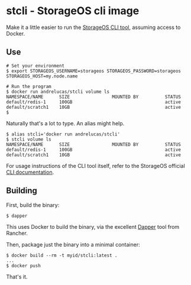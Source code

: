 # stcli - StorageOS cli image

Make it a little easier to run the [StorageOS CLI tool](https://github.com/storageos/go-cli/releases),
assuming access to Docker.

## Use

```
# Set your environment
$ export STORAGEOS_USERNAME=storageos STORAGEOS_PASSWORD=storageos STORAGEOS_HOST=my.node.name

# Run the program
$ docker run andrelucas/stcli volume ls
NAMESPACE/NAME      SIZE                MOUNTED BY          STATUS
default/redis-1     100GB                                   active
default/scratch1    10GB                                    active
$
```

Naturally that's a lot to type. An alias might help.

```
$ alias stcli='docker run andrelucas/stcli'
$ stcli volume ls
NAMESPACE/NAME      SIZE                MOUNTED BY          STATUS
default/redis-1     100GB                                   active
default/scratch1    10GB                                    active
```

For usage instructions of the CLI tool itself, refer to the StorageOS official
[CLI documentation](https://docs.storageos.com/docs/reference/cli.html).

## Building

First, build the binary:

```
$ dapper
```

This uses Docker to build the binary, via the excellent [Dapper](https://github.com/rancher/dapper) tool from Rancher.

Then, package just the binary into a minimal container:

```
$ docker build --rm -t myid/stcli:latest .
...
$ docker push
```

That's it.
